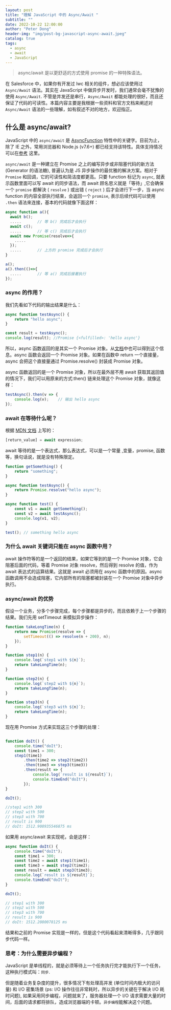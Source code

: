 ```yaml
---
layout: post
title: "理解 JavaScript 中的 Async/Await "
subtitle: ""
date: 2022-10-22 12:00:00
author: "Peter Dong"
header-img: "img/post-bg-javascript-async-await.jpeg"
catalog: true
tags:
  - async
  - await
  - JavaScript
---
```


> async/await 是以更舒适的方式使用 promise 的一种特殊语法。

在 Salesforce 中，如果你有开发过 lwc 相关的组件，想必应该使用过 `Async/Await` 语法。其实在 JavaScript 中做异步开发时，我们通常会毫不犹豫的使用 `Async/Await`. 不管是并发还是串行，`Async/Await` 都能处理的很好，而且还保证了代码的可读性。本篇内容主要是我根据一些资料和官方文档来阐述对 `Async/Await` 语法的一些理解，如有叙述不对的地方，欢迎指正。

## 什么是 async/await?

JavaScript 中的 `async/await` 是 [AsyncFunction](https://developer.mozilla.org/zh-CN/docs/Web/JavaScript/Reference/Global_Objects/AsyncFunction) 特性中的关键字。目前为止，除了 IE 之外，常用浏览器和 Node.js (v7.6+) 都已经支持该特性。具体支持情况可以在[参考](https://developer.mozilla.org/en-US/docs/Web/JavaScript/Reference/Global_Objects/AsyncFunction#browser_compatibility) 这里。

`async/await` 是一种建立在 Promise 之上的编写异步或非阻塞代码的新方法 (Generator 的语法糖), 普遍认为是 JS 异步操作的最优雅的解决方案。相对于 `Promise` 和回调，它的可读性和简洁度都更高。只要 function 标记为 `async`, 就表示函数里面可以写 await 的同步语法，而 await 顾名思义就是「等待」,它会确保一个 `promise` 都解決 ( `resolve` ) 或出错 ( `reject` ) 后才会进行下一步，当 async function 的内容全部执行结束，会返回一个 `promise`, 表示后续代码可以使用 `.then` 语法來连接，基本的代码就像下面这样：

```javascript
async function a(){
  await b();
  .....       // 等 b() 完成后才会执行
  await c();
  .....       // 等 c() 完成后才会执行
  await new Promise(resolve=>{
    .....
  });
  .....       // 上方的 promise 完成后才会执行
}

a();
a().then(()=>{
  .....       // 等 a() 完成后接著执行
});
```

### async 的作用？

我们先看如下代码的输出结果是什么：

```javascript
async function testAsync() {
    return "hello async";
}

const result = testAsync();
console.log(result); //Promise {<fulfilled>: 'hello async'}
```

所以，async 函数返回的是其实一个 Promise 对象。从[文档](https://developer.mozilla.org/zh-CN/docs/Web/JavaScript/Reference/Statements/async_function#%E8%BF%94%E5%9B%9E%E5%80%BC)中也可以得到这个信息。async 函数会返回一个 Promise 对象。如果在函数中 return 一个直接量，async 会把这个直接量通过 Promise.resolve() 封装成 Promise 对象。

async 函数返回的是一个 Promise 对象，所以在最外层不用 await 获取其返回值的情况下，我们可以用原来的方式:then() 链来处理这个 Promise 对象，就像这样：

```javascript
testAsync().then(v => {
    console.log(v);    // 输出 hello async
});
```

### await 在等待什么呢？

根据 [MDN 文档](https://developer.mozilla.org/zh-CN/docs/Web/JavaScript/Reference/Operators/await) 上写的：

```javascript
[return_value] = await expression;
```

await 等待的是一个表达式，那么表达式，可以是一个常量 ,变量，promise, 函数等，换句话说，就是没有特殊限定。

```javascript
function getSomething() {
    return "something";
}

async function testAsync() {
    return Promise.resolve("hello async");
}

async function test() {
    const v1 = await getSomething();
    const v2 = await testAsync();
    console.log(v1, v2);
}

test(); // something hello async
```

### 为什么 await 关键词只能在 async 函数中用？ 

await 操作符等的是一个返回的结果，如果它等到的是一个 Promise 对象，它会阻塞后面的代码，等着 Promise 对象 resolve，然后得到 resolve 的值，作为 await 表达式的运算结果。这就是 await 必须用在 async 函数中的原因。async 函数调用不会造成阻塞，它内部所有的阻塞都被封装在一个 Promise 对象中异步执行。

### async/await 的优势

假设一个业务，分多个步骤完成，每个步骤都是异步的，而且依赖于上一个步骤的结果。我们先用 setTimeout 来模拟异步操作：

```javascript
function takeLongTime(n) {
    return new Promise(resolve => {
        setTimeout(() => resolve(n + 200), n);
    });
}

function step1(n) {
    console.log(`step1 with ${n}`);
    return takeLongTime(n);
}

function step2(n) {
    console.log(`step2 with ${n}`);
    return takeLongTime(n);
}

function step3(n) {
    console.log(`step3 with ${n}`);
    return takeLongTime(n);
}
```

现在用 Promise 方式来实现这三个步骤的处理：

```javascript

function doIt() {
    console.time("doIt");
    const time1 = 300;
    step1(time1)
        .then(time2 => step2(time2))
        .then(time3 => step3(time3))
        .then(result => {
            console.log(`result is ${result}`);
            console.timeEnd("doIt");
        });
}

doIt();

//step1 with 300
// step2 with 500
// step3 with 700
// result is 900
// doIt: 1512.908935546875 ms
```

如果用 async/await 来实现呢，会是这样：

```javascript
async function doIt() {
    console.time("doIt");
    const time1 = 300;
    const time2 = await step1(time1);
    const time3 = await step2(time2);
    const result = await step3(time3);
    console.log(`result is ${result}`);
    console.timeEnd("doIt");
}

doIt();

// step1 with 300
// step2 with 500
// step3 with 700
// result is 900
// doIt: 1512.2080078125 ms
```

结果和之前的 Promise 实现是一样的，但是这个代码看起来清晰得多，几乎跟同步代码一样。

### 思考：为什么需要异步编程？

JavaScript 是单线程的，就是必须等待上一个任务执行完才能执行下一个任务，这种执行模式叫：`同步`.

但是随着业务复杂度的提升，很多情况下有处理高并发 (单位时间内极大的访问量) 和 I/O 密集场景 (ps: I/O 操作往往非常耗时，所以异步的关键在于解决 I/O 耗时问题), 如果采用同步编程，问题就来了，服务器处理一个 I/O 请求需要大量的时间，后面的请求都将排队，造成浏览器端的卡顿。`异步编程`能解决这个问题。




